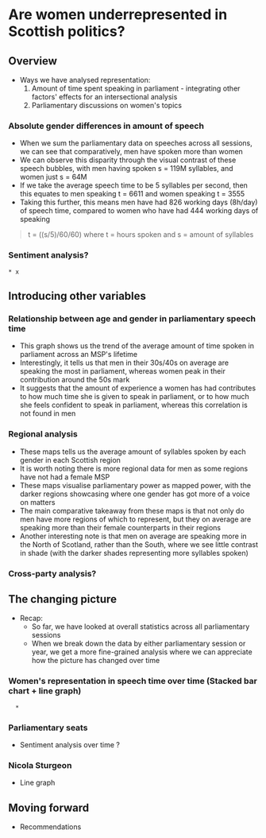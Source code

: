 # Are women underrepresented in Scottish politics?
## Overview
* Ways we have analysed representation:
   1.  Amount of time spent speaking in parliament - integrating other factors' effects for an intersectional analysis
   2.  Parliamentary discussions on women's topics

### Absolute gender differences in amount of speech
* When we sum the parliamentary data on speeches across all sessions, we can see that comparatively, men have spoken more than women
* We can observe this disparity through the visual contrast of these speech bubbles, with men having spoken s = 119M syllables, and women just s = 64M
* If we take the average speech time to be 5 syllables per second, then this equates to men speaking t = 6611 and women speaking t = 3555
* Taking this further, this means men have had 826 working days (8h/day) of speech time, compared to women who have had 444 working days of speaking

> t = ((s/5)/60/60) where t = hours spoken and s = amount of syllables

### Sentiment analysis?
    * x

## Introducing other variables
### Relationship between age and gender in parliamentary speech time
* This graph shows us the trend of the average amount of time spoken in parliament across an MSP's lifetime
* Interestingly, it tells us that men in their 30s/40s on average are speaking the most in parliament, whereas women peak in their contribution around the 50s mark
* It suggests that the amount of experience a women has had contributes to how much time she is given to speak in parliament, or to how much she feels confident to speak in parliament, whereas this correlation is not found in men

### Regional analysis
* These maps tells us the average amount of syllables spoken by each gender in each Scottish region
* It is worth noting there is more regional data for men as some regions have not had a female MSP
* These maps visualise parliamentary power as mapped power, with the darker regions showcasing where one gender has got more of a voice on matters
* The main comparative takeaway from these maps is that not only do men have more regions of which to represent, but they on average are speaking more than their female counterparts in their regions
* Another interesting note is that men on average are speaking more in the North of Scotland, rather than the South, where we see little contrast in shade (with the darker shades representing more syllables spoken)

### Cross-party analysis?

## The changing picture
* Recap:
   * So far, we have looked at overall statistics across all parliamentary sessions
   * When we break down the data by either parliamentary session or year, we get a more fine-grained analysis where we can appreciate how the picture has changed over time

### Women's representation in speech time over time (Stacked bar chart + line graph)
      * 

### Parliamentary seats
* Sentiment analysis over time ?

### Nicola Sturgeon
* Line graph

## Moving forward
* Recommendations
